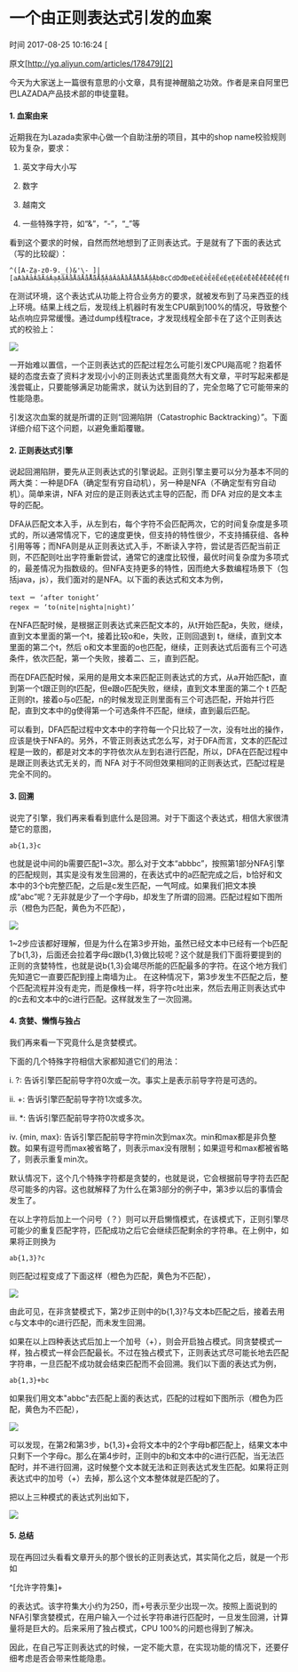 # 一个由正则表达式引发的血案

 时间 2017-08-25 10:16:24  [

原文[http://yq.aliyun.com/articles/178479][2]



今天为大家送上一篇很有意思的小文章，具有提神醒脑之功效。作者是来自阿里巴巴LAZADA产品技术部的申徒童鞋。

#### 1. 血案由来

近期我在为Lazada卖家中心做一个自助注册的项目，其中的shop name校验规则较为复杂，要求：

1. 英文字母大小写

2. 数字

3. 越南文

4. 一些特殊字符，如“&”，“-”，“_”等

看到这个要求的时候，自然而然地想到了正则表达式。于是就有了下面的表达式（写的比较龊）：

    ^([A-Za-z0-9._()&'\- ]|[aAàÀảẢãÃáÁạẠăĂằẰẳẲẵẴắẮặẶâÂầẦẩẨẫẪấẤậẬbBcCdDđĐeEèÈẻẺẽẼéÉẹẸêÊềỀểỂễỄếẾệỆfFgGhHiIìÌỉỈĩĨíÍịỊjJkKlLmMnNoOòÒỏỎõÕóÓọỌôÔồỒổỔỗỖốỐộỘơƠờỜởỞỡỠớỚợỢpPqQrRsStTuUùÙủỦũŨúÚụỤưƯừỪửỬữỮứỨựỰvVwWxXyYỳỲỷỶỹỸýÝỵỴzZ])+$

在测试环境，这个表达式从功能上符合业务方的要求，就被发布到了马来西亚的线上环境。结果上线之后，发现线上机器时有发生CPU飙到100%的情况，导致整个站点响应异常缓慢。通过dump线程trace，才发现线程全部卡在了这个正则表达式的校验上：

![][4]

一开始难以置信，一个正则表达式的匹配过程怎么可能引发CPU飚高呢？抱着怀疑的态度去查了资料才发现小小的正则表达式里面竟然大有文章，平时写起来都是浅尝辄止，只要能够满足功能需求，就认为达到目的了，完全忽略了它可能带来的性能隐患。 

引发这次血案的就是所谓的正则“回溯陷阱（Catastrophic Backtracking）”。下面详细介绍下这个问题，以避免重蹈覆辙。

#### 2. 正则表达式引擎

说起回溯陷阱，要先从正则表达式的引擎说起。正则引擎主要可以分为基本不同的两大类：一种是DFA（确定型有穷自动机），另一种是NFA（不确定型有穷自动机）。简单来讲，NFA 对应的是正则表达式主导的匹配，而 DFA 对应的是文本主导的匹配。

DFA从匹配文本入手，从左到右，每个字符不会匹配两次，它的时间复杂度是多项式的，所以通常情况下，它的速度更快，但支持的特性很少，不支持捕获组、各种引用等等；而NFA则是从正则表达式入手，不断读入字符，尝试是否匹配当前正则，不匹配则吐出字符重新尝试，通常它的速度比较慢，最优时间复杂度为多项式的，最差情况为指数级的。但NFA支持更多的特性，因而绝大多数编程场景下（包括java，js），我们面对的是NFA。以下面的表达式和文本为例，

    text ＝ ‘after tonight’
    regex ＝ ‘to(nite|nighta|night)’

在NFA匹配时候，是根据正则表达式来匹配文本的，从t开始匹配a，失败，继续，直到文本里面的第一个t，接着比较o和e，失败，正则回退到 t，继续，直到文本里面的第二个t，然后 o和文本里面的o也匹配，继续，正则表达式后面有三个可选条件，依次匹配，第一个失败，接着二、三，直到匹配。

而在DFA匹配时候，采用的是用文本来匹配正则表达式的方式，从a开始匹配t，直到第一个t跟正则的t匹配，但e跟o匹配失败，继续，直到文本里面的第二个 t 匹配正则的t，接着o与o匹配，n的时候发现正则里面有三个可选匹配，开始并行匹配，直到文本中的g使得第一个可选条件不匹配，继续，直到最后匹配。

可以看到，DFA匹配过程中文本中的字符每一个只比较了一次，没有吐出的操作，应该是快于NFA的。另外，不管正则表达式怎么写，对于DFA而言，文本的匹配过程是一致的，都是对文本的字符依次从左到右进行匹配，所以，DFA在匹配过程中是跟正则表达式无关的，而 NFA 对于不同但效果相同的正则表达式，匹配过程是完全不同的。

#### 3. 回溯

说完了引擎，我们再来看看到底什么是回溯。对于下面这个表达式，相信大家很清楚它的意图，

    ab{1,3}c

也就是说中间的b需要匹配1~3次。那么对于文本“abbbc”，按照第1部分NFA引擎的匹配规则，其实是没有发生回溯的，在表达式中的a匹配完成之后，b恰好和文本中的3个b完整匹配，之后是c发生匹配，一气呵成。如果我们把文本换成“abc”呢？无非就是少了一个字母b，却发生了所谓的回溯。匹配过程如下图所示（橙色为匹配，黄色为不匹配），

 ![][5]

1~2步应该都好理解，但是为什么在第3步开始，虽然已经文本中已经有一个b匹配了b{1,3}，后面还会拉着字母c跟b{1,3}做比较呢？这个就是我们下面将要提到的正则的贪婪特性，也就是说b{1,3}会竭尽所能的匹配最多的字符。在这个地方我们先知道它一直要匹配到撞上南墙为止。 在这种情况下，第3步发生不匹配之后，整个匹配流程并没有走完，而是像栈一样，将字符c吐出来，然后去用正则表达式中的c去和文本中的c进行匹配。这样就发生了一次回溯。 

#### 4. 贪婪、懒惰与独占

我们再来看一下究竟什么是贪婪模式。

下面的几个特殊字符相信大家都知道它们的用法：

i. ?: 告诉引擎匹配前导字符0次或一次。事实上是表示前导字符是可选的。

ii. +: 告诉引擎匹配前导字符1次或多次。

iii. *: 告诉引擎匹配前导字符0次或多次。

iv. {min, max}: 告诉引擎匹配前导字符min次到max次。min和max都是非负整数。如果有逗号而max被省略了，则表示max没有限制；如果逗号和max都被省略了，则表示重复min次。

默认情况下，这个几个特殊字符都是贪婪的，也就是说，它会根据前导字符去匹配尽可能多的内容。这也就解释了为什么在第3部分的例子中，第3步以后的事情会发生了。

在以上字符后加上一个问号（？）则可以开启懒惰模式，在该模式下，正则引擎尽可能少的重复匹配字符，匹配成功之后它会继续匹配剩余的字符串。在上例中，如果将正则换为

    ab{1,3}?c

则匹配过程变成了下面这样（橙色为匹配，黄色为不匹配），

 ![][6]

由此可见，在非贪婪模式下，第2步正则中的b{1,3}?与文本b匹配之后，接着去用c与文本中的c进行匹配，而未发生回溯。

如果在以上四种表达式后加上一个加号（+），则会开启独占模式。同贪婪模式一样，独占模式一样会匹配最长。不过在独占模式下，正则表达式尽可能长地去匹配字符串，一旦匹配不成功就会结束匹配而不会回溯。我们以下面的表达式为例，

    ab{1,3}+bc

如果我们用文本"abbc"去匹配上面的表达式，匹配的过程如下图所示（橙色为匹配，黄色为不匹配），

![][7]

可以发现，在第2和第3步，b{1,3}+会将文本中的2个字母b都匹配上，结果文本中只剩下一个字母c。那么在第4步时，正则中的b和文本中的c进行匹配，当无法匹配时，并不进行回溯，这时候整个文本就无法和正则表达式发生匹配。如果将正则表达式中的加号（+）去掉，那么这个文本整体就是匹配的了。 

把以上三种模式的表达式列出如下，

 ![][8]

#### 5. 总结

现在再回过头看看文章开头的那个很长的正则表达式，其实简化之后，就是一个形如

^[允许字符集]+

的表达式。该字符集大小约为250，而+号表示至少出现一次。按照上面说到的NFA引擎贪婪模式，在用户输入一个过长字符串进行匹配时，一旦发生回溯，计算量将是巨大的。后来采用了独占模式，CPU 100%的问题也得到了解决。

因此，在自己写正则表达式的时候，一定不能大意，在实现功能的情况下，还要仔细考虑是否会带来性能隐患。


[2]: http://yq.aliyun.com/articles/178479

[4]: http://img0.tuicool.com/qUjyIzb.png
[5]: http://img0.tuicool.com/RBBBvuY.png
[6]: http://img1.tuicool.com/JNnEFjM.png
[7]: http://img2.tuicool.com/auqi6jr.png
[8]: http://img1.tuicool.com/qmQnY3U.png